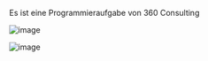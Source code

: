 Es ist eine Programmieraufgabe von 360 Consulting 

![image](https://github.com/Creo27/Garage/assets/119040734/28ba7bfe-1e66-4336-b6be-0116e7c5fc0c)

![image](https://github.com/Creo27/Garage/assets/119040734/ac4cf884-7d78-4f3d-a53b-8dfc603838e9)
